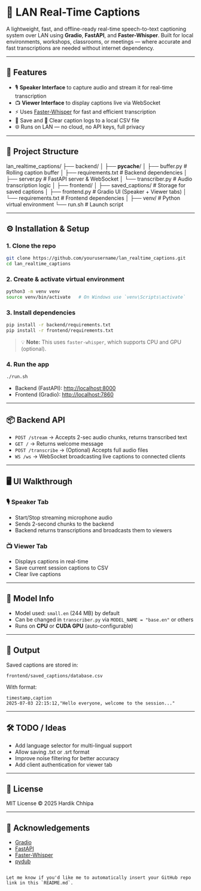 
# 🎤 LAN Real-Time Captions

A lightweight, fast, and offline-ready real-time speech-to-text captioning system over LAN using **Gradio**, **FastAPI**, and **Faster-Whisper**. Built for local environments, workshops, classrooms, or meetings — where accurate and fast transcriptions are needed without internet dependency.

---

## 🚀 Features

- 🎙️ **Speaker Interface** to capture audio and stream it for real-time transcription
- 📺 **Viewer Interface** to display captions live via WebSocket
- ⚡ Uses [Faster-Whisper](https://github.com/guillaumekln/faster-whisper) for fast and efficient transcription
- 💾 Save and 📂 Clear caption logs to a local CSV file
- 🌐 Runs on LAN — no cloud, no API keys, full privacy

---

## 🧱 Project Structure

lan_realtime_captions/
├── backend/
│   ├── __pycache__/
│   ├── buffer.py          # Rolling caption buffer
│   ├── requirements.txt   # Backend dependencies
│   ├── server.py          # FastAPI server & WebSocket
│   └── transcriber.py     # Audio transcription logic
│
├── frontend/
│   ├── saved_captions/    # Storage for saved captions
│   ├── frontend.py        # Gradio UI (Speaker + Viewer tabs)
│   └── requirements.txt   # Frontend dependencies
│
├── venv/                  # Python virtual environment
└── run.sh                 # Launch script



---

## ⚙️ Installation & Setup

### 1. Clone the repo

```bash
git clone https://github.com/yourusername/lan_realtime_captions.git
cd lan_realtime_captions
````

### 2. Create & activate virtual environment

```bash
python3 -m venv venv
source venv/bin/activate   # On Windows use `venv\Scripts\activate`
```

### 3. Install dependencies

```bash
pip install -r backend/requirements.txt
pip install -r frontend/requirements.txt
```

> 💡 **Note:** This uses `faster-whisper`, which supports CPU and GPU (optional).

### 4. Run the app

```bash
./run.sh
```

* Backend (FastAPI): [http://localhost:8000](http://localhost:8000)
* Frontend (Gradio): [http://localhost:7860](http://localhost:7860)

---

## 📦 Backend API

* `POST /stream` → Accepts 2-sec audio chunks, returns transcribed text
* `GET /` → Returns welcome message
* `POST /transcribe` → (Optional) Accepts full audio files
* `WS /ws` → WebSocket broadcasting live captions to connected clients

---

## 🖥️ UI Walkthrough

### 🎙️ Speaker Tab

* Start/Stop streaming microphone audio
* Sends 2-second chunks to the backend
* Backend returns transcriptions and broadcasts them to viewers

### 📺 Viewer Tab

* Displays captions in real-time
* Save current session captions to CSV
* Clear live captions

---

## 🧠 Model Info

* Model used: `small.en` (244 MB) by default
* Can be changed in `transcriber.py` via `MODEL_NAME = "base.en"` or others
* Runs on **CPU** or **CUDA GPU** (auto-configurable)

---

## 📁 Output

Saved captions are stored in:

```
frontend/saved_captions/database.csv
```

With format:

```csv
timestamp,caption
2025-07-03 22:15:12,"Hello everyone, welcome to the session..."
```

---

## 🛠️ TODO / Ideas

* Add language selector for multi-lingual support
* Allow saving .txt or .srt format
* Improve noise filtering for better accuracy
* Add client authentication for viewer tab

---

## 📄 License

MIT License © 2025 Hardik Chhipa

---

## 🙏 Acknowledgements

* [Gradio](https://www.gradio.app/)
* [FastAPI](https://fastapi.tiangolo.com/)
* [Faster-Whisper](https://github.com/guillaumekln/faster-whisper)
* [pydub](https://github.com/jiaaro/pydub)

```

Let me know if you'd like me to automatically insert your GitHub repo link in this `README.md`.
```
